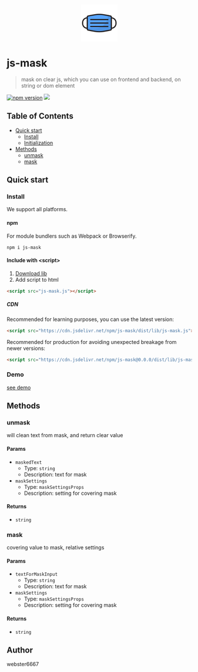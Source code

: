<p align="center" style="text-align:center">
    <img src="./illustration.svg" alt="illustration" width="100"/>
</p>

# js-mask

> mask on clear js, which you can use on frontend and backend, on string or dom element

[![npm version](https://badge.fury.io/js/js-mask.svg)](https://www.npmjs.com/package/js-mask)
[![](https://data.jsdelivr.com/v1/package/npm/js-mask/badge)](https://www.jsdelivr.com/package/npm/js-mask)


## Table of Contents

- [Quick start](#quick-start)
  - [Install](#install)
  - [Initialization](#initialization)
- [Methods](#methods)
  - [unmask](#unmask)
  - [mask](#mask)

## Quick start

### Install

We support all platforms.

#### npm

For module bundlers such as Webpack or Browserify.

```shell
npm i js-mask
```

#### Include with &lt;script&gt;

1. <a href="https://cdn.jsdelivr.net/npm/js-mask/dist/lib/js-mask.js" target="_blank">Download lib</a>
2. Add script to html

```html
<script src="js-mask.js"></script>
```

##### CDN

Recommended for learning purposes, you can use the latest version:

```html
<script src="https://cdn.jsdelivr.net/npm/js-mask/dist/lib/js-mask.js"></script>
```

Recommended for production for avoiding unexpected breakage from newer versions:

```html
<script src="https://cdn.jsdelivr.net/npm/js-mask@0.0.0/dist/lib/js-mask.js"></script>
```

### Demo

<a href="https://codesandbox.io/s/pedantic-drake-07hym?file=/src/App.js" target="_blank">see demo</a>

## Methods

### unmask

will clean text from mask, and return clear value


#### Params
- `maskedText`
  - Type: `string`
  - Description: text for mask
- `maskSettings`
  - Type: `maskSettingsProps`
  - Description: setting for covering mask

#### Returns
- `string`



### mask

covering value to mask, relative settings


#### Params
- `textForMaskInput`
  - Type: `string`
  - Description: text for mask
- `maskSettings`
  - Type: `maskSettingsProps`
  - Description: setting for covering mask

#### Returns
- `string`




## Author

webster6667

